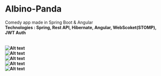 # Albino-Panda
Comedy app made in Spring Boot &amp; Angular
<br>
<b>Technologies : Spring, Rest API, Hibernate, Angular, WebScoket(STOMP), JWT Auth
<br>
<br>
<br>
![Alt text](https://i.imgur.com/Ewun4d6.jpg?raw=true) 
<br>
![Alt text](https://i.imgur.com/W3UbZ4e.jpg?raw=true)
<br>
![Alt text](https://i.imgur.com/Fx1EU8M.png?raw=true)
<br>
![Alt text](https://i.imgur.com/jAeUg1S.jpg?raw=true)
<br>
![Alt text](https://i.imgur.com/2Uuwmir.jpg?raw=true)
 
